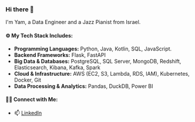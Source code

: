 ### Hi there 👋
I'm Yam, a Data Engineer and a Jazz Pianist from Israel.

#### ⚙️ My Tech Stack Includes:
- **Programming Languages:** Python, Java, Kotlin, SQL, JavaScript.
- **Backend Frameworks:** Flask, FastAPI 
- **Big Data & Databases:** PostgreSQL, SQL Server, MongoDB, Redshift, Elasticsearch, Kibana, Kafka, Spark
- **Cloud & Infrastructure:** AWS (EC2, S3, Lambda, RDS, IAM), Kubernetes, Docker, Git
- **Data Processing & Analytics:** Pandas, DuckDB, Power BI 
#### 🙌🏻 Connect with Me:
- 📫 [LinkedIn](https://www.linkedin.com/in/yam-timor/)
